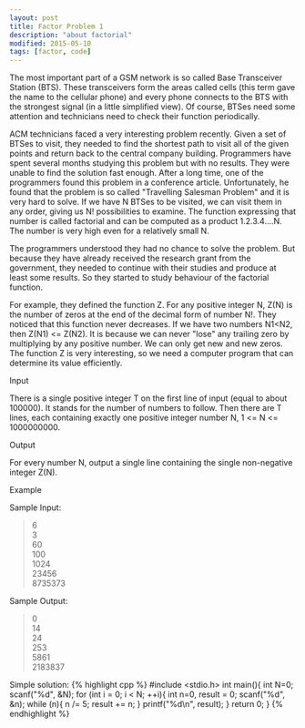 ```yaml
---
layout: post
title: Factor Problem 1
description: "about factorial"
modified: 2015-05-10
tags: [factor, code]
---
```

The most important part of a GSM network is so called Base Transceiver Station (BTS). These transceivers form the areas called cells (this term gave the name to the cellular phone) and every phone connects to the BTS with the strongest signal (in a little simplified view). Of course, BTSes need some attention and technicians need to check their function periodically.

ACM technicians faced a very interesting problem recently. Given a set of BTSes to visit, they needed to find the shortest path to visit all of the given points and return back to the central company building. Programmers have spent several months studying this problem but with no results. They were unable to find the solution fast enough. After a long time, one of the programmers found this problem in a conference article. Unfortunately, he found that the problem is so called "Travelling Salesman Problem" and it is very hard to solve. If we have N BTSes to be visited, we can visit them in any order, giving us N! possibilities to examine. The function expressing that number is called factorial and can be computed as a product 1.2.3.4....N. The number is very high even for a relatively small N.

The programmers understood they had no chance to solve the problem. But because they have already received the research grant from the government, they needed to continue with their studies and produce at least some results. So they started to study behaviour of the factorial function.

For example, they defined the function Z. For any positive integer N, Z(N) is the number of zeros at the end of the decimal form of number N!. They noticed that this function never decreases. If we have two numbers N1<N2, then Z(N1) <= Z(N2). It is because we can never "lose" any trailing zero by multiplying by any positive number. We can only get new and new zeros. The function Z is very interesting, so we need a computer program that can determine its value efficiently.

Input

There is a single positive integer T on the first line of input (equal to about 100000). It stands for the number of numbers to follow. Then there are T lines, each containing exactly one positive integer number N, 1 <= N <= 1000000000.

Output

For every number N, output a single line containing the single non-negative integer Z(N).

Example

Sample Input:

>6 <br>
>3<br>
>60<br>
>100<br>
>1024<br>
>23456<br>
>8735373<br>

Sample Output:

>0<br>
>14<br>
>24<br>
>253<br>
>5861<br>
>2183837
>

Simple solution:
{% highlight cpp %}
#include <stdio.h>
int main(){
	int N=0;
	scanf("%d", &N);
	for (int i = 0; i < N; ++i){
		int n=0, result = 0;
		scanf("%d", &n);
		while (n){
			n /= 5;
			result += n;
		}
		printf("%d\n", result);
	}
    return 0;
}
{% endhighlight %}
